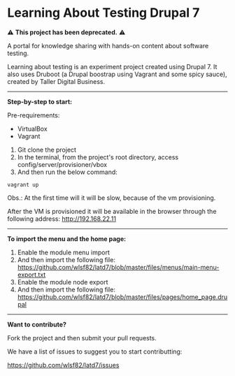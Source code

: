 # Learning About Testing Drupal 7

⚠️ **This project has been deprecated.** ⚠️

A portal for knowledge sharing with hands-on content about software testing.

Learning about testing is an experiment project created using Drupal 7.
It also uses Druboot (a Drupal boostrap using Vagrant and some spicy sauce), created by Taller Digital Business.

---

**Step-by-step to start:**

Pre-requirements:

* VirtualBox
* Vagrant

1. Git clone the project
2. In the terminal, from the project's root directory, access config/server/provisioner/vbox
3. And then run the below command:

```
vagrant up
```

Obs.: At the first time will it will be slow, because of the vm provisioning.

After the VM is provisioned it will be available in the browser through the following address: http://192.168.22.11

---

**To import the menu and the home page:**

1. Enable the module menu import
2. And then import the following file: https://github.com/wlsf82/latd7/blob/master/files/menus/main-menu-export.txt
3. Enable the module node export
4. And then import the following file: https://github.com/wlsf82/latd7/blob/master/files/pages/home_page.drupal

---

**Want to contribute?**

Fork the project and then submit your pull requests.

We have a list of issues to suggest you to start contributting:

https://github.com/wlsf82/latd7/issues
